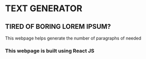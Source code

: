 # TEXT GENERATOR

## TIRED OF BORING LOREM IPSUM?
This webpage helps generate the number of paragraphs of needed  

### This webpage is built using React JS
